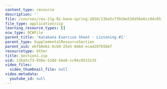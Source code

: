 ```yaml
---
content_type: resource
description: ''
file: /courses/res-21g-01-kana-spring-2010/13ba5cf3916e53dd56e6cc94c0515235_Section1.zip
file_type: application/zip
learning_resource_types: []
ocw_type: OCWFile
parent_title: 'Katakana Exercise Sheet - Listening #1'
parent_type: SupplementalResourceSection
parent_uid: ebfb0eb1-6cb0-25e5-846d-eca420765b6f
resourcetype: Other
title: Section1.zip
uid: 13ba5cf3-916e-53dd-56e6-cc94c0515235
video_files:
  video_thumbnail_file: null
video_metadata:
  youtube_id: null
---
```

